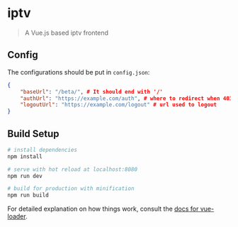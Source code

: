 # iptv

> A Vue.js based iptv frontend

## Config

The configurations should be put in `config.json`:

```json
{
    "baseUrl": "/beta/", # It should end with '/'
    "authUrl": "https://example.com/auth", # where to redirect when 403 is found
    "logoutUrl": "https://example.com/logout" # url used to logout
}
```

## Build Setup

``` bash
# install dependencies
npm install

# serve with hot reload at localhost:8080
npm run dev

# build for production with minification
npm run build
```

For detailed explanation on how things work, consult the [docs for vue-loader](http://vuejs.github.io/vue-loader).

